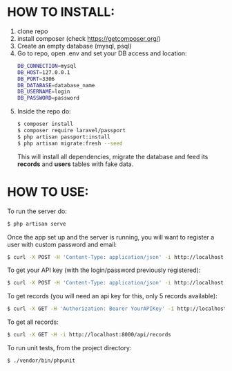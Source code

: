# HOW TO INSTALL:
1) clone repo
2) install composer (check https://getcomposer.org/)
3) Create an empty database (mysql, psql)
4) Go to repo, open .env and set your DB access and location:
    ```sh
	DB_CONNECTION=mysql
    DB_HOST=127.0.0.1
    DB_PORT=3306
    DB_DATABASE=database_name
    DB_USERNAME=login
    DB_PASSWORD=password
    ```
5) Inside the repo do: 
    ```sh
	$ composer install
	$ composer require laravel/passport
	$ php artisan passport:install
	$ php artisan migrate:fresh --seed
    ```
    This will install all dependencies, migrate the database and feed its **records** and **users** tables with fake data.
    
# HOW TO USE:
To run the server do:
```sh
$ php artisan serve
```

Once the app set up and the server is running, you will want to register a user with custom password and email:
```sh
$ curl -X POST -H 'Content-Type: application/json' -i http://localhost:8000/api/register --data '{"email": "email","password": "pwd","c_password": "pwd","name": "user Name"}'
```

To get your API key (with the login/password previously registered):
```sh
$ curl -X POST -H 'Content-Type: application/json' -i http://localhost:8000/api/login --data '{"email": "email","password": "pwd"}'
```

To get records (you will need an api key for this, only 5 records available):
```sh
$ curl -X GET -H 'Authorization: Bearer YourAPIKey' -i http://localhost:8000/api/records/1
```

To get all records:
```sh
$ curl -X GET -H -i http://localhost:8000/api/records
```

To run unit tests, from the project directory:
```sh
$ ./vendor/bin/phpunit
```
